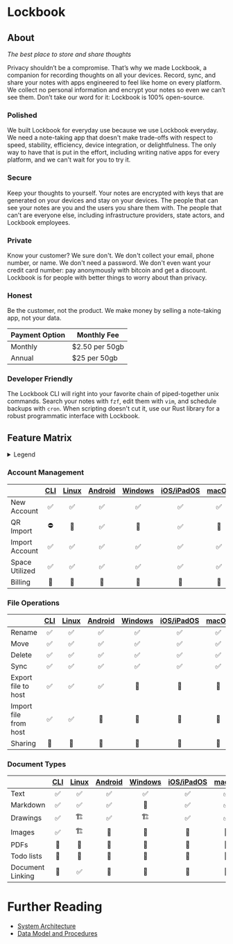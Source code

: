 # Lockbook

## About
_The best place to store and share thoughts_

Privacy shouldn’t be a compromise. That’s why we made Lockbook, a companion for recording thoughts on all your devices. Record, sync, and share your notes with apps engineered to feel like home on every platform. We collect no personal information and encrypt your notes so even _we_ can’t see them. Don’t take our word for it: Lockbook is 100% open-source.

### Polished
We built Lockbook for everyday use because we use Lockbook everyday. We need a note-taking app that doesn't make trade-offs with respect to speed, stability, efficiency, device integration, or delightfulness. The only way to have that is put in the effort, including writing native apps for every platform, and we can't wait for you to try it.

### Secure
Keep your thoughts to yourself. Your notes are encrypted with keys that are generated on your devices and stay on your devices. The people that can see your notes are you and the users you share them with. The people that can't are everyone else, including infrastructure providers, state actors, and Lockbook employees.

### Private
Know your customer? We sure don't. We don't collect your email, phone number, or name. We don't need a password. We don't even want your credit card number: pay anonymously with bitcoin and get a discount. Lockbook is for people with better things to worry about than privacy.

### Honest
Be the customer, not the product. We make money by selling a note-taking app, not your data.

| Payment Option | Monthly Fee   |
|----------------|---------------|
| Monthly        | $2.50 per 50gb   |
| Annual         | $25 per 50gb  |

### Developer Friendly
The Lockbook CLI will right into your favorite chain of piped-together unix commands. Search your notes with `fzf`, edit them with `vim`, and schedule backups with `cron`. When scripting doesn't cut it, use our Rust library for a robust programmatic interface with Lockbook.

## Feature Matrix

<details> 
<summary>Legend</summary>

+ ✅ Done
+ 🏗 In Progress
+ 📆 Planned
+ ⛔️ Not Planned

</details>

### Account Management

|                    |  [CLI]  |  [Linux]  |  [Android]  |  [Windows]  |  [iOS/iPadOS]  |  [macOS]  |
|--------------------|:-------:|:---------:|:-----------:|:-----------:|:--------------:|:---------:|
| New Account        |   ✅     |    ✅     |     ✅      |     ✅       |      ✅        |    ✅     |
| QR Import          |   ⛔️     |    📆     |     ✅      |     📆       |      ✅        |    📆     |
| Import Account     |   ✅     |    ✅     |     ✅      |     ✅       |      ✅        |    ✅     |
| Space Utilized     |   ✅     |    ✅     |     ✅      |     ✅       |      ✅        |    ✅     |
| Billing            |   📆     |    📆     |     📆      |     📆       |      📆        |    📆     |

### File Operations

|                       |  [CLI]  |  [Linux]  |  [Android]  |  [Windows]  |  [iOS/iPadOS]  |  [macOS]  |
|-----------------------|:-------:|:---------:|:-----------:|:-----------:|:--------------:|:---------:|
| Rename                |   ✅     |    ✅     |     ✅      |     ✅       |      ✅        |    ✅     |
| Move                  |   ✅     |    ✅     |     ✅      |     ✅       |      ✅        |    ✅     |
| Delete                |   ✅     |    ✅     |     ✅      |     ✅       |      ✅        |    ✅     |
| Sync                  |   ✅     |    ✅     |     ✅      |     ✅       |      ✅        |    ✅     |
| Export file to host   |   ✅     |    ✅     |     ✅      |     📆       |      📆        |    📆     |
| Import file from host |   ✅     |    ✅     |     📆      |     📆       |      📆        |    📆     |
| Sharing               |   📆     |    📆     |     📆      |     📆       |      📆        |    📆     |

### Document Types

|                       |  [CLI]  |  [Linux]  |  [Android]  |  [Windows]  |  [iOS/iPadOS]  |  [macOS]  |
|-----------------------|:-------:|:---------:|:-----------:|:-----------:|:--------------:|:---------:|
| Text                  |   ✅     |    ✅     |     ✅      |     ✅       |      ✅        |    ✅     |
| Markdown              |   ✅     |    ✅     |     ✅      |     📆       |      ✅        |    ✅     |
| Drawings              |   ✅     |    🏗     |     ✅      |     🏗       |      ✅        |    ✅     |
| Images                |   ✅     |    🏗     |     📆      |     📆       |      📆        |    📆     |
| PDFs                  |   📆     |    📆     |     📆      |     📆       |      📆        |    📆     |
| Todo lists            |   📆     |    📆     |     📆      |     📆       |      📆        |    📆     |
| Document Linking      |   📆     |    ✅     |     📆      |     📆       |      📆        |    📆     |

# Further Reading

+ [System Architecture](design-tech/system-architecture.md)
+ [Data Model and Procedures](design-tech/data_model.md)

[Cli]: guides/install/cli.md
[Linux]: guides/install/linux.md
[Android]: guides/install/android.md
[Windows]: guides/install/windows.md
[macOS]: guides/install/macos.md
[iOS/iPadOS]: guides/install/iOS-iPadOS.md
